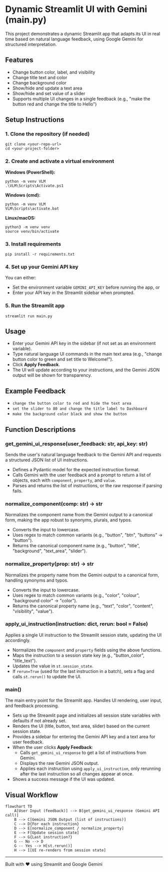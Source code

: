 # Dynamic Streamlit UI with Gemini (main.py)

This project demonstrates a dynamic Streamlit app that adapts its UI in real time based on natural language feedback, using Google Gemini for structured interpretation.

## Features
- Change button color, label, and visibility
- Change title text and color
- Change background color
- Show/hide and update a text area
- Show/hide and set value of a slider
- Supports multiple UI changes in a single feedback (e.g., "make the button red and change the title to Hello")

## Setup Instructions

### 1. Clone the repository (if needed)
```
git clone <your-repo-url>
cd <your-project-folder>
```

### 2. Create and activate a virtual environment
**Windows (PowerShell):**
```
python -m venv VLM
.\VLM\Scripts\Activate.ps1
```
**Windows (cmd):**
```
python -m venv VLM
VLM\Scripts\activate.bat
```
**Linux/macOS:**
```
python3 -m venv venv
source venv/bin/activate
```

### 3. Install requirements
```
pip install -r requirements.txt
```

### 4. Set up your Gemini API key
You can either:
- Set the environment variable `GEMINI_API_KEY` before running the app, or
- Enter your API key in the Streamlit sidebar when prompted.

### 5. Run the Streamlit app
```
streamlit run main.py
```

## Usage
- Enter your Gemini API key in the sidebar (if not set as an environment variable).
- Type natural language UI commands in the main text area (e.g., "change button color to green and set title to Welcome!").
- Click **Apply Feedback**.
- The UI will update according to your instructions, and the Gemini JSON output will be shown for transparency.

## Example Feedback
- `change the button color to red and hide the text area`
- `set the slider to 80 and change the title label to Dashboard`
- `make the background color black and show the button`

## Function Descriptions

### get_gemini_ui_response(user_feedback: str, api_key: str)
Sends the user's natural language feedback to the Gemini API and requests a structured JSON list of UI instructions.
- Defines a Pydantic model for the expected instruction format.
- Calls Gemini with the user feedback and a prompt to return a list of objects, each with `component`, `property`, and `value`.
- Parses and returns the list of instructions, or the raw response if parsing fails.

### normalize_component(comp: str) -> str
Normalizes the component name from the Gemini output to a canonical form, making the app robust to synonyms, plurals, and typos.
- Converts the input to lowercase.
- Uses regex to match common variants (e.g., "button", "btn", "buttons" → "button").
- Returns the canonical component name (e.g., "button", "title", "background", "text_area", "slider").

### normalize_property(prop: str) -> str
Normalizes the property name from the Gemini output to a canonical form, handling synonyms and typos.
- Converts the input to lowercase.
- Uses regex to match common variants (e.g., "color", "colour", "background color" → "color").
- Returns the canonical property name (e.g., "text", "color", "content", "visibility", "value").

### apply_ui_instruction(instruction: dict, rerun: bool = False)
Applies a single UI instruction to the Streamlit session state, updating the UI accordingly.
- Normalizes the `component` and `property` fields using the above functions.
- Maps the instruction to a session state key (e.g., "button_color", "title_text").
- Updates the value in `st.session_state`.
- If `rerun=True` (used for the last instruction in a batch), sets a flag and calls `st.rerun()` to update the UI.

### main()
The main entry point for the Streamlit app. Handles UI rendering, user input, and feedback processing.
- Sets up the Streamlit page and initializes all session state variables with defaults if not already set.
- Renders the UI (title, button, text area, slider) based on the current session state.
- Provides a sidebar for entering the Gemini API key and a text area for user feedback.
- When the user clicks **Apply Feedback**:
  - Calls `get_gemini_ui_response` to get a list of instructions from Gemini.
  - Displays the raw Gemini JSON output.
  - Applies each instruction using `apply_ui_instruction`, only rerunning after the last instruction so all changes appear at once.
- Shows a success message if the UI was updated.

## Visual Workflow

```mermaid
flowchart TD
    A[User Input (feedback)] --> B[get_gemini_ui_response (Gemini API call)]
    B --> C[Gemini JSON Output (list of instructions)]
    C --> D{For each instruction}
    D --> E[normalize_component / normalize_property]
    E --> F[Update session state]
    F --> G{Last instruction?}
    G -- No --> D
    G -- Yes --> H[st.rerun()]
    H --> I[UI re-renders from session state]
```

---
Built with ❤️ using Streamlit and Google Gemini
